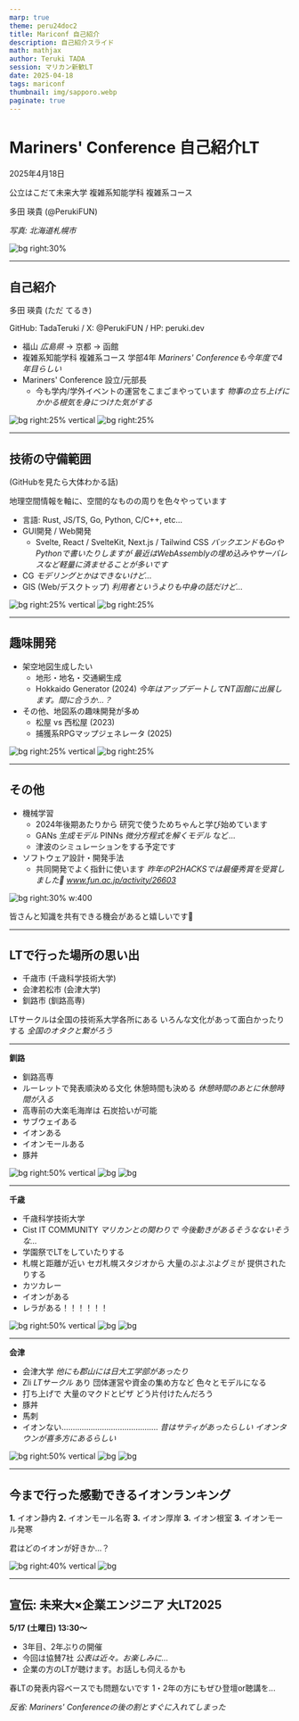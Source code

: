 ```yaml
---
marp: true
theme: peru24doc2
title: Mariconf 自己紹介
description: 自己紹介スライド
math: mathjax
author: Teruki TADA
session: マリカン新歓LT
date: 2025-04-18
tags: mariconf
thumbnail: img/sapporo.webp
paginate: true
---
```


# Mariners' Conference 自己紹介LT

2025年4月18日

公立はこだて未来大学
複雑系知能学科 複雑系コース

多田 瑛貴 (@PerukiFUN)

*写真: 北海道札幌市*

![bg right:30%](img/sapporo.webp)

---

## 自己紹介

多田 瑛貴 (ただ てるき)

GitHub: TadaTeruki / X: @PerukiFUN / HP: peruki.dev

- 福山 *広島県* → 京都 → 函館
- 複雑系知能学科 複雑系コース 学部4年 
 *Mariners' Conferenceも今年度で4年目らしい*
- Mariners' Conference 設立/元部長
  - 今も学内/学外イベントの運営をこまごまやっています
  *物事の立ち上げにかかる根気を身につけた気がする*

![bg right:25% vertical](img/icon.webp)
![bg right:25%](img/honnin.webp)

---

## 技術の守備範囲
(GitHubを見たら大体わかる話)

地理空間情報を軸に、空間的なものの周りを色々やっています

- 言語: Rust, JS/TS, Go, Python, C/C++, etc...
- GUI開発 / Web開発
  - Svelte, React / SvelteKit, Next.js / Tailwind CSS
  *バックエンドもGoやPythonで書いたりしますが*
  *最近はWebAssemblyの埋め込みやサーバレスなど軽量に済ませることが多いです*
- CG *モデリングとかはできないけど...*
- GIS (Web/デスクトップ) *利用者というよりも中身の話だけど...*


![bg right:25% vertical](img/roadside.webp)
![bg right:25%](img/wm.webp)

---

## 趣味開発

- 架空地図生成したい
  - 地形・地名・交通網生成
  - Hokkaido Generator (2024)
    *今年はアップデートしてNT函館に出展します。間に合うか...？*
- その他、地図系の趣味開発が多め
  - 松屋 vs 西松屋 (2023)
  - 捕獲系RPGマップジェネレータ (2025)

![bg right:25% vertical](img/terrain.webp)
![bg right:25%](img/hokaku.webp)

---

## その他

- 機械学習
  - 2024年後期あたりから
  研究で使うためちゃんと学び始めています
  - GANs *生成モデル*
  PINNs *微分方程式を解くモデル* など...
  - 津波のシミュレーションをする予定です
- ソフトウェア設計・開発手法
  - 共同開発でよく指針に使います
*昨年のP2HACKSでは最優秀賞を受賞しました🥇*
*www.fun.ac.jp/activity/26603*

![bg right:30% w:400](img/p2.webp)

皆さんと知識を共有できる機会があると嬉しいです🌲

---

## LTで行った場所の思い出

 - 千歳市 (千歳科学技術大学)
 - 会津若松市 (会津大学)
 - 釧路市 (釧路高専)

LTサークルは全国の技術系大学各所にある
いろんな文化があって面白かったりする
*全国のオタクと繋がろう*

---

**釧路**

- 釧路高専
- ルーレットで発表順決める文化
休憩時間も決める
*休憩時間のあとに休憩時間が入る*
- 高専前の大楽毛海岸は
石炭拾いが可能
- サブウェイある
- イオンある
- イオンモールある
- 豚丼

![bg right:50% vertical](img/kushiro1.webp)
![bg](img/kushiro2.webp)
![bg](img/kushiro3.webp)


---

**千歳**

- 千歳科学技術大学
- Cist IT COMMUNITY
 *マリカンとの関わりで*
 *今後動きがあるそうなないそうな...* 
- 学園祭でLTをしていたりする
- 札幌と距離が近い
セガ札幌スタジオから
大量のぷよぷよグミが
提供されたりする
- カツカレー
- イオンがある
- レラがある！！！！！！

![bg right:50% vertical](img/chitose1.webp)
![bg](img/chitose2.webp)
![bg](img/chitose3.webp)

---

**会津**

- 会津大学
*他にも郡山には日大工学部があったり*
- Zli *LTサークル* あり
団体運営や資金の集め方など
色々とモデルになる
- 打ち上げで
大量のマクドとピザ
どう片付けたんだろう
- 豚丼
- 馬刺
- イオンない...........................................
*昔はサティがあったらしい*
*イオンタウンが喜多方にあるらしい*

![bg right:50% vertical](img/aizu1.webp)
![bg](img/aizu2.webp)
![bg](img/aizu3.webp)

---

## 今まで行った感動できるイオンランキング

**1.** イオン静内
**2.** イオンモール名寄
**3.** イオン厚岸
**3.** イオン根室
**3.** イオンモール発寒

君はどのイオンが好きか...？

![bg right:40% vertical](img/aeon_shizunai_night_resized.png)
![bg](img/donuts.webp)

---

## 宣伝: 未来大×企業エンジニア 大LT2025

**5/17 (土曜日) 13:30〜** 
- 3年目、2年ぶりの開催
- 今回は協賛7社 *公表は近々。お楽しみに...*
- 企業の方のLTが聴けます。お話しも伺えるかも

春LTの発表内容ベースでも問題ないです
1・2年の方にもぜひ登壇or聴講を...

*反省: Mariners' Conferenceの後の割とすぐに入れてしまった*
